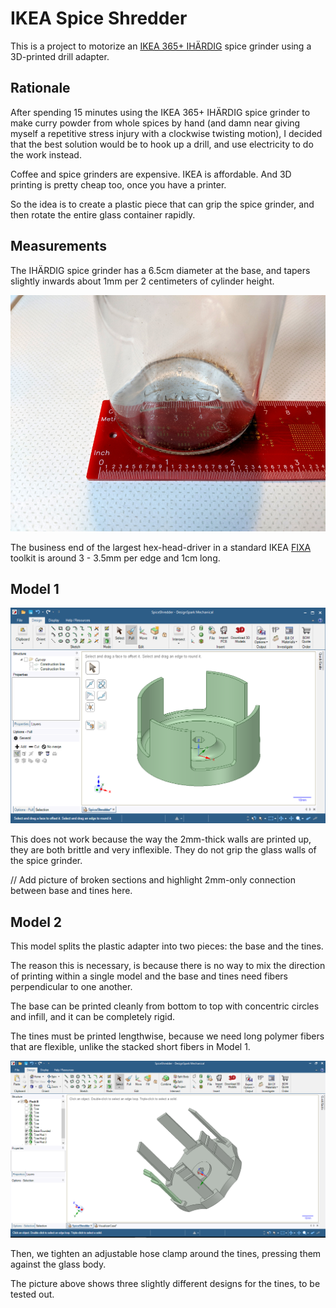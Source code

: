 # IKEA Spice Shredder

This is a project to motorize an [IKEA 365+ IHÄRDIG](https://www.ikea.com/ms/en_US/usearch/?query=IH%C3%84RDIG) spice grinder using a 3D-printed drill adapter.

## Rationale

After spending 15 minutes using the IKEA 365+ IHÄRDIG spice grinder to make curry powder from whole spices by hand (and damn near giving myself a repetitive stress injury with a clockwise twisting motion), I decided that the best solution would be to hook up a drill, and use electricity to do the work instead.

Coffee and spice grinders are expensive. IKEA is affordable. And 3D printing is pretty cheap too, once you have a printer.

So the idea is to create a plastic piece that can grip the spice grinder, and then rotate the entire glass container rapidly.

## Measurements

The IHÄRDIG spice grinder has a 6.5cm diameter at the base, and tapers slightly inwards about 1mm per 2 centimeters of cylinder height.

![Grinder measurements](images/dimensions-1-960.jpg)

The business end of the largest hex-head-driver in a standard IKEA [FIXA](https://www.ikea.com/ms/en_US/usearch/?query=fixa) toolkit is around 3 - 3.5mm per edge and 1cm long.

## Model 1

![Model 1 Design](images/dsm-design-1.png)

This does not work because the way the 2mm-thick walls are printed up, they are both brittle and very inflexible. They do not grip the glass walls of the spice grinder.

// Add picture of broken sections and highlight 2mm-only connection between base and tines here.

## Model 2

This model splits the plastic adapter into two pieces: the base and the tines.

The reason this is necessary, is because there is no way to mix the direction of printing within a single model and the base and tines need fibers perpendicular to one another.

The base can be printed cleanly from bottom to top with concentric circles and infill, and it can be completely rigid.

The tines must be printed lengthwise, because we need long polymer fibers that are flexible, unlike the stacked short fibers in Model 1.

![Model 2 Design](images/dsm-design-2.png)

Then, we tighten an adjustable hose clamp around the tines, pressing them against the glass body.

The picture above shows three slightly different designs for the tines, to be tested out.
